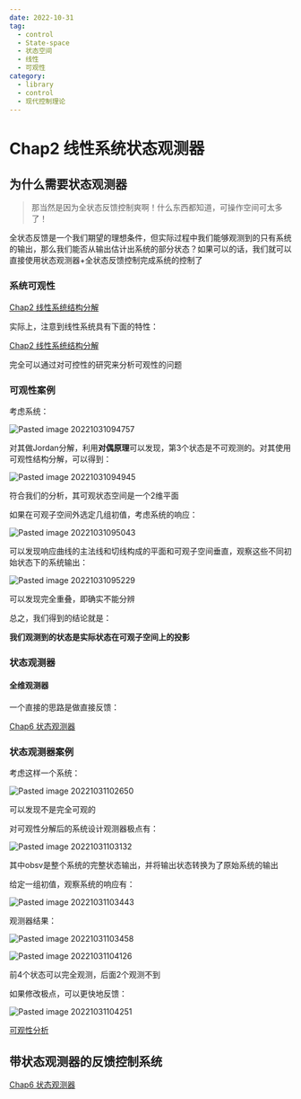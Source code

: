 ```yaml
---
date: 2022-10-31
tag:
  - control
  - State-space
  - 状态空间
  - 线性
  - 可观性
category:
  - library
  - control
  - 现代控制理论
---
```


# Chap2 线性系统状态观测器


## 为什么需要状态观测器

> 那当然是因为全状态反馈控制爽啊！什么东西都知道，可操作空间可太多了！

全状态反馈是一个我们期望的理想条件，但实际过程中我们能够观测到的只有系统的输出，那么我们能否从输出估计出系统的部分状态？如果可以的话，我们就可以直接使用状态观测器+全状态反馈控制完成系统的控制了

### 系统可观性

[Chap2 线性系统结构分解](.//)

实际上，注意到线性系统具有下面的特性：

[Chap2 线性系统结构分解](.//)

完全可以通过对可控性的研究来分析可观性的问题

### 可观性案例

考虑系统：

![Pasted image 20221031094757](./assets/Pasted-image-20221031094757.png)

对其做Jordan分解，利用**对偶原理**可以发现，第3个状态是不可观测的。对其使用可观性结构分解，可以得到：

![Pasted image 20221031094945](./assets/Pasted-image-20221031094945.png)

符合我们的分析，其可观状态空间是一个2维平面

如果在可观子空间外选定几组初值，考虑系统的响应：

![Pasted image 20221031095043](./assets/Pasted-image-20221031095043.png)

可以发现响应曲线的主法线和切线构成的平面和可观子空间垂直，观察这些不同初始状态下的系统输出：

![Pasted image 20221031095229](./assets/Pasted-image-20221031095229.png)

可以发现完全重叠，即确实不能分辨

总之，我们得到的结论就是：

**我们观测到的状态是实际状态在可观子空间上的投影**

### 状态观测器

#### 全维观测器

一个直接的思路是做直接反馈：

[Chap6 状态观测器](.//)


### 状态观测器案例

考虑这样一个系统：

![Pasted image 20221031102650](./assets/Pasted-image-20221031102650.png)

可以发现不是完全可观的

对可观性分解后的系统设计观测器极点有：

![Pasted image 20221031103132](./assets/Pasted-image-20221031103132.png)

其中obsv是整个系统的完整状态输出，并将输出状态转换为了原始系统的输出

给定一组初值，观察系统的响应有：

![Pasted image 20221031103443](./assets/Pasted-image-20221031103443.png)

观测器结果：

![Pasted image 20221031103458](./assets/Pasted-image-20221031103458.png)

![Pasted image 20221031104126](./assets/Pasted-image-20221031104126.png)

前4个状态可以完全观测，后面2个观测不到

如果修改极点，可以更快地反馈：

![Pasted image 20221031104251](./assets/Pasted-image-20221031104251.png)

[可观性分析](./assets/可观性分析.nb)

## 带状态观测器的反馈控制系统

[Chap6 状态观测器](.//)
